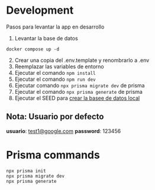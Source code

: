 # Development
Pasos para levantar la app en desarrollo

1. Levantar la base de datos 
```
docker compose up -d
```

2. Crear una copia del .env.template y renombrarlo a .env
3. Reemplazar las variables de entorno
4. Ejecutar el comando ``` npm install ```
5. Ejecutar el comando ``` npm run dev ```
6. Ejecutar comando ``` npx prisma migrate dev ``` de prisma
7. Ejecutar el comando ``` npx prisma generate ``` de prisma
8. Ejecutar el SEED para [crear la basee de datos local](localhost:3000/api/seed)

## Nota: Usuario por defecto
__usuario__: test1@google.com
__password__: 123456

# Prisma commands
```
npx prisma init
npx prisma migrate dev
npx prisma generate
```